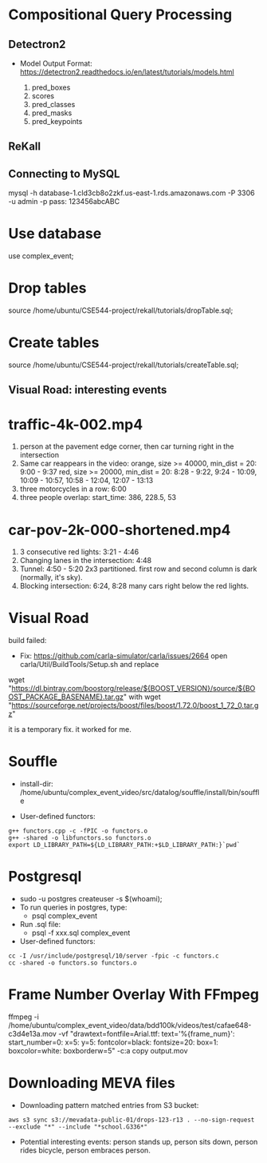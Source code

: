 # Compositional Query Processing

## Detectron2
- Model Output Format: https://detectron2.readthedocs.io/en/latest/tutorials/models.html

    1. pred_boxes
    2. scores
    3. pred_classes
    4. pred_masks
    5. pred_keypoints

## ReKall

## Connecting to MySQL
mysql -h database-1.cld3cb8o2zkf.us-east-1.rds.amazonaws.com -P 3306 -u admin -p
pass: 123456abcABC
# Use database
use complex_event;
# Drop tables
source /home/ubuntu/CSE544-project/rekall/tutorials/dropTable.sql;
# Create tables
source /home/ubuntu/CSE544-project/rekall/tutorials/createTable.sql;

## Visual Road: interesting events
# traffic-4k-002.mp4
1. person at the pavement edge corner, then car turning right in the intersection
2. Same car reappears in the video:
    orange, size >= 40000, min_dist = 20: 9:00 - 9:37
    red, size >= 20000, min_dist = 20: 8:28 - 9:22, 9:24 - 10:09, 10:09 - 10:57, 10:58 - 12:04, 12:07 - 13:13
3. three motorcycles in a row: 6:00
4. three people overlap: start_time: 386, 228.5, 53

# car-pov-2k-000-shortened.mp4
1. 3 consecutive red lights: 3:21 - 4:46
2. Changing lanes in the intersection: 4:48
3. Tunnel: 4:50 - 5:20
    2x3 partitioned. first row and second column is dark (normally, it's sky).
4. Blocking intersection: 6:24, 8:28
    many cars right below the red lights.

# Visual Road
build failed:
- Fix: https://github.com/carla-simulator/carla/issues/2664
open carla/Util/BuildTools/Setup.sh and replace

wget "https://dl.bintray.com/boostorg/release/${BOOST_VERSION}/source/${BOOST_PACKAGE_BASENAME}.tar.gz"
with
wget "https://sourceforge.net/projects/boost/files/boost/1.72.0/boost_1_72_0.tar.gz"

it is a temporary fix. it worked for me.

# Souffle
- install-dir: /home/ubuntu/complex_event_video/src/datalog/souffle/install/bin/souffle

- User-defined functors:
```
g++ functors.cpp -c -fPIC -o functors.o
g++ -shared -o libfunctors.so functors.o
export LD_LIBRARY_PATH=${LD_LIBRARY_PATH:+$LD_LIBRARY_PATH:}`pwd`
```

# Postgresql
- sudo -u postgres createuser -s $(whoami);
- To run queries in postgres, type:
    * psql complex_event
- Run .sql file:
    * psql -f xxx.sql complex_event
- User-defined functors:
```
cc -I /usr/include/postgresql/10/server -fpic -c functors.c
cc -shared -o functors.so functors.o
```

# Frame Number Overlay With FFmpeg
ffmpeg -i /home/ubuntu/complex_event_video/data/bdd100k/videos/test/cafae648-c3d4e13a.mov -vf "drawtext=fontfile=Arial.ttf: text='%{frame_num}': start_number=0: x=5: y=5: fontcolor=black: fontsize=20: box=1: boxcolor=white: boxborderw=5" -c:a copy output.mov

# Downloading MEVA files
- Downloading pattern matched entries from S3 bucket:
```
aws s3 sync s3://mevadata-public-01/drops-123-r13 . --no-sign-request --exclude "*" --include "*school.G336*"
```
- Potential interesting events: person stands up, person sits down, person rides bicycle, person embraces person.